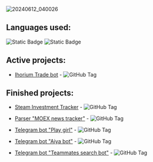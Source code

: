 ![20240612_040026](https://github.com/lZemphix/lZemphix/assets/160344440/06d0e2db-dc22-4e68-83a2-3c9672afbf58)

## Languages used:
![Static Badge](https://img.shields.io/badge/Python-3.10.6-blue)
![Static Badge](https://img.shields.io/badge/Python-3.11.9-blue)



## Active projects:
- [Ihorium Trade bot](https://github.com/lZemphix/ihorium_trade_bot) -
![GitHub Tag](https://img.shields.io/github/v/tag/lZemphix/ihorium_trade_bot?label=Release&color=%20%23FDA50F)


## Finished projects:
- [Steam Investment Tracker](https://github.com/lZemphix/Steam-Investment-Tracker) -
![GitHub Tag](https://img.shields.io/github/v/tag/lZemphix/Steam-Investment-Tracker?label=Release&color=%20%23FDA50F)

- [Parser "MOEX news tracker"](https://github.com/lZemphix/MOEX_news_tracker) -
![GitHub Tag](https://img.shields.io/github/v/tag/lZemphix/MOEX_news_tracker?label=Release&color=%20%23FDA50F)

- [Telegram bot "Play girl"](https://github.com/lZemphix/Play_girl_bot) -
![GitHub Tag](https://img.shields.io/github/v/tag/lZemphix/Play_girl_bot?label=Release&color=%20%23FDA50F)

- [Telegram bot "Aiya bot"](https://github.com/lZemphix/aiya_bot) -
![GitHub Tag](https://img.shields.io/github/v/tag/lZemphix/aiya_bot?label=Release&color=%20%23FDA50F)

- [Telegram bot "Teammates search bot"](https://github.com/lZemphix/teammates_search_bot) -
![GitHub Tag](https://img.shields.io/github/v/tag/lZemphix/teammates_search_bot?label=Release&color=%20%23FDA50F)

